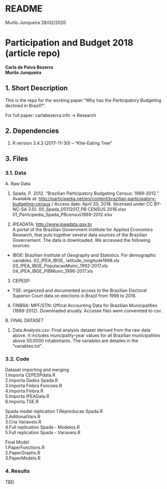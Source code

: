 README
================
Murilo Junqueira
28/02/2020

# Participation and Budget 2018 (article repo)

**Carla de Paiva Bezerra**  
**Murilo Junqueira**

## 1\. Short Description

This is the repo for the working paper “Why has the Participatory
Budgeting declined in Brazil?”.

For full paper: carlabezerra.info -\> Research

## 2\. Dependencies

1.  R version 3.4.3 (2017-11-30) – “Kite-Eating Tree”

## 3\. Files

### 3.1. Data

A. Raw Data

1.  Spada, P. 2012. “Brazilian Participatory Budgeting Census:
    1989-2012.” Available at:
    <http://participedia.net/en/content/brazilian-participatory-budgeting-census>
    / Access date: April 20, 2018. (licensed under CC BY-NC-SA 3.0).
    00\_Spada\_05112017\_PB CENSUS 2016.xlsx
    01\_Participedia\_Spada\_PBcensus1989-2012.xlsx

2.  IPEADATA: <http://www.ipeadata.gov.br>  
    A portal of the Brazilian Government Institute for Applied Economics
    Research, that puts together several data sources of the Brazilian
    Governement. The data is downloaded. We accessed the following
    sources:

<!-- end list -->

  - IBGE: Brazilian Institute of Geography and Statistics. For
    demographic variables. 02\_IPEA\_IBGE\_
    latitude\_longitude1998.xls  
    03\_IPEA\_IBGE\_PopulacaoMunic\_1992-2017.xls
    04\_IPEA\_IBGE\_PIBMunic\_1996-2017.xls

<!-- end list -->

3.  CEPESP:

<!-- end list -->

  - TSE: organized and documented access to the Brazilian Electoral
    Superior Court data on elections in Brazil from 1998 to 2016.

<!-- end list -->

4.  FINBRA: MPF/STN: Offical Accounting Data for Brazilian
    Municipalities (1989-2012). Downloaded anually. Accesse files were
    convereted to csv.

B. FINAL DATASET

1.  Data.Analysis.csv: Final analysis dataset derived from the raw data
    above. It includes muncipality-year values for all Brazilian
    municipalities above 50.0000 inhabintants. The variables are
    detailes in the “variables.txt”.

### 3.2. Code

Dataset importing and merging  
1.Importa CEPESPdata.R  
2.Importa Dados Spada.R  
3.Importa Finbra Funcoes.R  
4.Importa Finbra.R  
5.Importa IPEAData.R  
6.Importa TSE.R

Spada model replication 1.Reproducao Spada.R  
2.AditionalVars.R  
3.Cria Variaveis.R  
4.Full replication Spada - Modelos.R  
5.Full replication Spada - Variaveis.R

Final Model  
1.PaperFunctions.R  
2.PaperGraphs.R  
3.PaperModels.R

### 4\. Results

TBD

###
